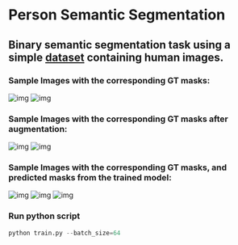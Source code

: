 # Person Semantic Segmentation

## Binary semantic segmentation task using a simple [dataset](https://github.com/VikramShenoy97/Human-Segmentation-Dataset.git) containing human images.

### Sample Images with the corresponding GT masks:
![img](https://user-images.githubusercontent.com/50166164/207236717-57d57034-0710-491a-afb9-5bfbfd16d83f.png)
![img](https://user-images.githubusercontent.com/50166164/207236880-9bcda4fd-9c20-4c85-acbd-a1ef20f29f41.png)

### Sample Images with the corresponding GT masks after augmentation:
![img](https://user-images.githubusercontent.com/50166164/207237025-342b0868-ab4e-481d-8b00-d1125d9e3ccd.png)
![img](https://user-images.githubusercontent.com/50166164/207237142-8cabfdf0-d6b6-4ceb-83dc-a90ccbf7dda2.png)

### Sample Images with the corresponding GT masks, and predicted masks from the trained model:
![img](https://user-images.githubusercontent.com/50166164/207239707-91b9936a-0fb8-44b1-b738-8d09ea09444e.png)
![img](https://user-images.githubusercontent.com/50166164/207239733-128c710b-e9c1-44aa-a3c9-3284ecba2031.png)
![img](https://user-images.githubusercontent.com/50166164/207239774-7be962c3-89a2-48b6-ba43-3fdc0b392bc6.png)

### Run python script
```python
python train.py --batch_size=64
```
